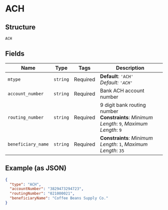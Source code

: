 
# ACH

## Structure

`ACH`

## Fields

| Name | Type | Tags | Description |
|  --- | --- | --- | --- |
| `mtype` | `string` | Required | **Default**: `'ACH'`<br>*Default: `'ACH'`* |
| `account_number` | `string` | Required | Bank ACH account number |
| `routing_number` | `string` | Required | 9 digit bank routing number<br>**Constraints**: *Minimum Length*: `9`, *Maximum Length*: `9` |
| `beneficiary_name` | `string` | Required | **Constraints**: *Minimum Length*: `1`, *Maximum Length*: `35` |

## Example (as JSON)

```json
{
  "type": "ACH",
  "accountNumber": "3829473294723",
  "routingNumber": "021000021",
  "beneficiaryName": "Coffee Beans Supply Co."
}
```

